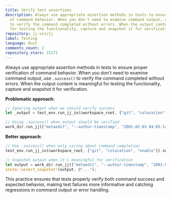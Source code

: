 ```yaml
---
title: Verify test assertions
description: Always use appropriate assertion methods in tests to ensure proper verification
  of command behavior. When you don't need to examine command output, use `.success()`
  to verify the command completed without errors. When the output content is meaningful
  for testing the functionality, capture and snapshot it for verification.
repository: jj-vcs/jj
label: Testing
language: Rust
comments_count: 2
repository_stars: 21171
---
```


Always use appropriate assertion methods in tests to ensure proper verification of command behavior. When you don't need to examine command output, use `.success()` to verify the command completed without errors. When the output content is meaningful for testing the functionality, capture and snapshot it for verification.

**Problematic approach:**
```rust
// Ignoring output when we should verify success
let _output = test_env.run_jj_in(&workspace_root, ["git", "colocation", "enable"]);

// Using .success() when output should be verified
work_dir.run_jj(["metaedit", "--author-timestamp", "2001-02-03 04:05:14.000+07:00"]).success();
```

**Better approach:**
```rust
// Use .success() when only caring about command completion
test_env.run_jj_in(&workspace_root, ["git", "colocation", "enable"]).success();

// Snapshot output when it's meaningful for verification
let output = work_dir.run_jj(["metaedit", "--author-timestamp", "2001-02-03 04:05:14.000+07:00"]);
insta::assert_snapshot!(output, @"...");
```

This practice ensures that tests properly verify both command success and expected behavior, making test failures more informative and catching regressions in command output or error handling.
